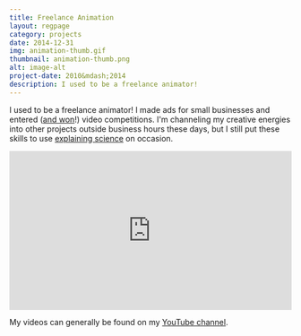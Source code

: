 ```yaml
---
title: Freelance Animation
layout: regpage
category: projects
date: 2014-12-31
img: animation-thumb.gif
thumbnail: animation-thumb.png
alt: image-alt
project-date: 2010&mdash;2014
description: I used to be a freelance animator!
---
```

I used to be a freelance animator! I made ads for small businesses and entered ([and won](https://www.youtube.com/watch?v=V9twu1h7vxY&list=PLAU1kotoDhrwmKwfvTssxmI7mHg485GhN)!) video competitions. I'm channeling my creative energies into other projects outside business hours these days, but I still put these skills to use [explaining science](https://www.youtube.com/watch?v=_YZxqRM97eo) on occasion.

<div markdown="0" style="text-align:center; position: relative; height: 0; padding-bottom: 56.25%;">
	<iframe style="position: absolute; top: 0; left: 0; width: 100%; height: 100%;" src="https://www.youtube.com/embed/videoseries?list=PLAU1kotoDhrzu8M0zHD33kyZalDA9g4LA" frameborder="0" allowfullscreen></iframe>
</div>

My videos can generally be found on my [YouTube channel](http://youtube.com/c/RensaCo).



